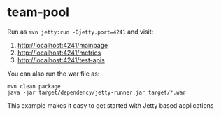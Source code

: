 # team-pool

Run as `mvn jetty:run -Djetty.port=4241` and visit:

1. [http://localhost:4241/mainpage](http://localhost:4241/mainpage)
2. [http://localhost:4241/metrics](http://localhost:4241/metrics)
3. [http://localhost:4241/test-apis](http://localhost:4241/test-apis)


You can also run the war file as:
```
mvn clean package
java -jar target/dependency/jetty-runner.jar target/*.war
```

This example makes it easy to get started with Jetty based applications
